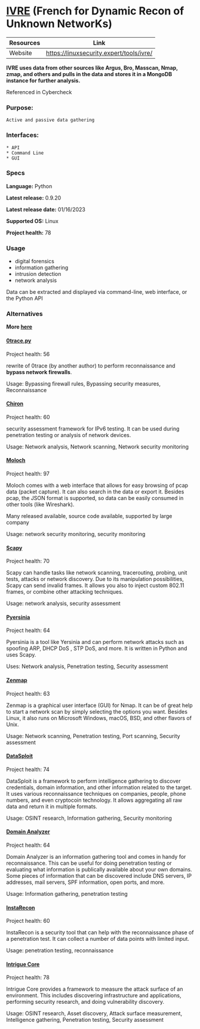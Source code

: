 # [IVRE](https://linuxsecurity.expert/tools/ivre/) (French for Dynamic Recon of Unknown NetworKs)
| Resources	| Link |
|----------|----------|
| Website | https://linuxsecurity.expert/tools/ivre/ |

**IVRE uses data from other sources like Argus, Bro, Masscan, Nmap, zmap, and others and pulls in the data and stores it in a MongoDB instance for further analysis.**

Referenced in Cybercheck

### Purpose:

	Active and passive data gathering

### Interfaces: 
	* API
	* Command Line
	* GUI
	
### Specs

**Language:** Python

**Latest release:** 0.9.20

**Latest release date:** 01/16/2023

**Supported OS:** Linux

**Project health:** 78

### Usage
* digital forensics
* information gathering
* intrusion detection
* network analysis

Data can be extracted and displayed via command-line, web interface, or the Python API

### Alternatives

**More [here](https://linuxsecurity.expert/tools/ivre/alternatives/)**

#### [0trace.py](https://linuxsecurity.expert/tools/0trace-py/) 

Project health: 56
	
rewrite of 0trace (by another author) to perform reconnaissance and **bypass network firewalls**.

Usage: Bypassing firewall rules, Bypassing security measures, Reconnaissance


#### [Chiron](https://linuxsecurity.expert/tools/chiron/)

Project health: 60 

security assessment framework for IPv6 testing. It can be used during penetration testing or analysis of network devices.

Usage: Network analysis, Network scanning, Network security monitoring

#### [Moloch](https://linuxsecurity.expert/tools/moloch/)

Project health: 97

Moloch comes with a web interface that allows for easy browsing of pcap data (packet capture). It can also search in the data or export it. Besides pcap, the JSON format is supported, so data can be easily consumed in other tools (like Wireshark).

Many released available, source code available, supported by large company

Usage: network security monitoring, security monitoring


#### [Scapy](https://linuxsecurity.expert/tools/scapy/)

Project health: 70

Scapy can handle tasks like network scanning, tracerouting, probing, unit tests, attacks or network discovery. Due to its manipulation possibilities, Scapy can send invalid frames. It allows you also to inject custom 802.11 frames, or combine other attacking techniques.

Usage: network analysis, security assessment

#### [Pyersinia](https://linuxsecurity.expert/tools/pyersinia/)

Project health: 64

Pyersinia is a tool like Yersinia and can perform network attacks such as spoofing ARP, DHCP DoS , STP DoS, and more. It is written in Python and uses Scapy.

Uses: Network analysis, Penetration testing, Security assessment

#### [Zenmap](https://linuxsecurity.expert/tools/zenmap/)

Project health: 63

Zenmap is a graphical user interface (GUI) for Nmap. It can be of great help to start a network scan by simply selecting the options you want. Besides Linux, it also runs on Microsoft Windows, macOS, BSD, and other flavors of Unix.

Usage: Network scanning, Penetration testing, Port scanning, Security assessment

#### [DataSploit](https://linuxsecurity.expert/tools/datasploit/)

Project health: 74

DataSploit is a framework to perform intelligence gathering to discover credentials, domain information, and other information related to the target. It uses various reconnaissance techniques on companies, people, phone numbers, and even cryptocoin technology. It allows aggregating all raw data and return it in multiple formats.

Usage: OSINT research, Information gathering, Security monitoring

#### [Domain Analyzer](https://linuxsecurity.expert/tools/domain-analyzer/)

Project health: 64

Domain Analyzer is an information gathering tool and comes in handy for reconnaissance. This can be useful for doing penetration testing or evaluating what information is publically available about your own domains. Some pieces of information that can be discovered include DNS servers, IP addresses, mail servers, SPF information, open ports, and more.

Usage: Information gathering, penetration testing

#### [InstaRecon](https://linuxsecurity.expert/tools/instarecon/)

Project health: 60

InstaRecon is a security tool that can help with the reconnaissance phase of a penetration test. It can collect a number of data points with limited input.

Usage: penetration testing, reconnaissance


#### [Intrigue Core](https://linuxsecurity.expert/tools/intrigue-core/)

Project health: 78

Intrigue Core provides a framework to measure the attack surface of an environment. This includes discovering infrastructure and applications, performing security research, and doing vulnerability discovery.

Usage: OSINT research, Asset discovery, Attack surface measurement, Intelligence gathering, Penetration testing, Security assessment